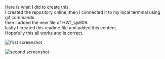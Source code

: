Here is what I did to create this. \
I created the repository online, then I connected it to my local terminal using git commands.\
then I added the new file of HW1_sjs909. \
lastly I created this readme file and added this content.\
Hopefully this all works and is correct.

![first screenshot](sarahJune1/PUI2018_sjs909/images/HW1_sjs909/first.png)
    
![second screenshot](sarahJune1/PUI2018_sjs909/HW1_sjs909/second.png)
